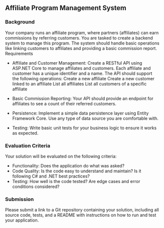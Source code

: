 

## Affiliate Program Management System
### Background

Your company runs an affiliate program, where partners (affiliates) can earn commissions by referring customers. You are tasked to create a backend system to manage this program. The system should handle basic operations like linking customers to affiliates and providing a basic commission report.
Requirements

* Affiliate and Customer Management: Create a RESTful API using ASP.NET Core to manage affiliates and customers. Each affiliate and customer has a unique identifier and a name. The API should support the following operations:
        Create a new affiliate
        Create a new customer linked to an affiliate
        List all affiliates
        List all customers of a specific affiliate

* Basic Commission Reporting: Your API should provide an endpoint for affiliates to see a count of their referred customers.

* Persistence: Implement a simple data persistence layer using Entity Framework Core. Use any type of data source you are comfortable with.

* Testing: Write basic unit tests for your business logic to ensure it works as expected.

### Evaluation Criteria

Your solution will be evaluated on the following criteria:

* Functionality: Does the application do what was asked?
* Code Quality: Is the code easy to understand and maintain? Is it following C# and .NET best practices?
* Testing: How well is the code tested? Are edge cases and error conditions considered?

### Submission

Please submit a link to a Git repository containing your solution, including all source code, tests, and a README with instructions on how to run and test your application.
